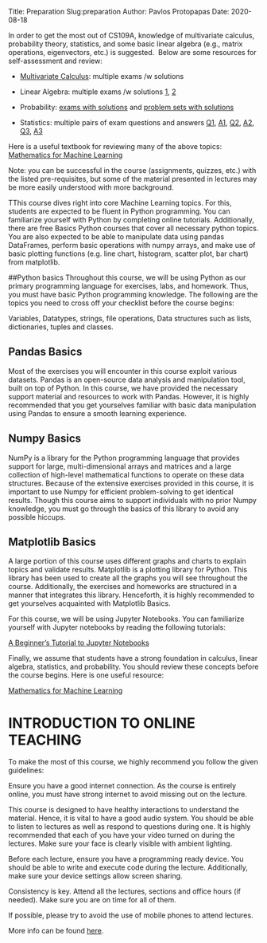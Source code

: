 Title: Preparation 
Slug:preparation
Author: Pavlos Protopapas
Date: 2020-08-18

In order to get the most out of CS109A, knowledge of multivariate calculus, probability theory, statistics, and some basic linear algebra (e.g., matrix operations, eigenvectors, etc.) is suggested.  Below are some resources for self-assessment and review:

- [Multivariate Calculus](https://ocw.mit.edu/courses/mathematics/18-02-multivariable-calculus-fall-2007/exams/): multiple exams /w solutions

- Linear Algebra: multiple exams /w solutions [1](https://ocw.mit.edu/courses/mathematics/18-06-linear-algebra-spring-2010/exams/), [2](http://abacus.bates.edu/~etowne/205exams.htm)

- Probability: [exams with solutions](https://ocw.mit.edu/courses/electrical-engineering-and-computer-science/6-041-probabilistic-systems-analysis-and-applied-probability-fall-2010/exams/) and [problem sets with solutions](https://ocw.mit.edu/courses/electrical-engineering-and-computer-science/6-041-probabilistic-systems-analysis-and-applied-probability-fall-2010/exams/)

- Statistics: multiple pairs of exam questions and answers [Q1](http://www.u.arizona.edu/~kuchi/Courses/MAT167/Files/EXQ_EX.3.2009.Spring.pdf), [A1](http://www.u.arizona.edu/~kuchi/Courses/MAT167/Files/EXS_EX.3.2009.Spring.pdf), [Q2](http://www.u.arizona.edu/~kuchi/Courses/MAT167/Files/EXQ_EX.3.2008.Fall.pdf), [A2](http://www.u.arizona.edu/~kuchi/Courses/MAT167/Files/EXS_EX.3.2008.Fall.pdf), [Q3](http://www.utsc.utoronto.ca/~butler/b22/f2011-q.pdf), [A3](http://www.utsc.utoronto.ca/~butler/b22/f2011.pdf)

Here is a useful textbook for reviewing many of the above topics: [Mathematics for Machine Learning](https://mml-book.github.io/) 

Note: you can be successful in the course (assignments, quizzes, etc.) with the listed pre-requisites, but some of the material presented in lectures may be more easily understood with more background.


TThis course dives right into core Machine Learning topics. For this, students are expected to be fluent in Python programming. You can familiarize yourself with Python by completing online tutorials. Additionally, there are free Basics Python courses that cover all necessary python topics. You are also expected to be able to manipulate data using pandas DataFrames, perform basic operations with numpy arrays, and make use of basic plotting functions (e.g. line chart, histogram, scatter plot, bar chart) from matplotlib.



##Python basics 
 Throughout this course, we will be using Python as our primary programming language for exercises, labs, and homework. Thus, you must have basic Python programming knowledge. The following are the topics you need to cross off your checklist before the course begins:

Variables, Datatypes, strings, file operations, Data structures such as lists, dictionaries, tuples and classes.


## Pandas Basics 
 Most of the exercises you will encounter in this course exploit various datasets. Pandas is an open-source data analysis and manipulation tool, built on top of Python. In this course, we have provided the necessary support material and resources to work with Pandas. However, it is highly recommended that you get yourselves familiar with basic data manipulation using Pandas to ensure a smooth learning experience.



## Numpy Basics 
NumPy is a library for the Python programming language that provides support for large, multi-dimensional arrays and matrices and a large collection of high-level mathematical functions to operate on these data structures. Because of the extensive exercises provided in this course, it is important to use Numpy for efficient problem-solving to get identical results. Though this course aims to support individuals with no prior Numpy knowledge, you must go through the basics of this library to avoid any possible hiccups.



## Matplotlib Basics 
 A large portion of this course uses different graphs and charts to explain topics and validate results. Matplotlib is a plotting library for Python. This library has been used to create all the graphs you will see throughout the course. Additionally, the exercises and homeworks are structured in a manner that integrates this library. Henceforth, it is highly recommended to get yourselves acquainted with Matplotlib Basics.


For this course, we will be using Jupyter Notebooks. You can familiarize yourself with Jupyter notebooks by reading the following tutorials: 

[A Beginner’s Tutorial to Jupyter Notebooks](https://towardsdatascience.com/a-beginners-tutorial-to-jupyter-notebooks-1b2f8705888a)

Finally, we assume that students have a strong foundation in calculus, linear algebra, statistics, and probability. You should review these concepts before the course begins. Here is one useful resource:

[Mathematics for Machine Learning](https://mml-book.github.io/)
       


# INTRODUCTION TO ONLINE TEACHING

To make the most of this course, we highly recommend you follow the given guidelines:

Ensure you have a good internet connection. As the course is entirely online, you must have strong internet to avoid missing out on the lecture.

This course is designed to have healthy interactions to understand the material. Hence, it is vital to have a good audio system. You should be able to listen to lectures as well as respond to questions during one.
It is highly recommended that each of you have your video turned on during the lectures. Make sure your face is clearly visible with ambient lighting. 

Before each lecture, ensure you have a programming ready device. You should be able to write and execute code during the lecture. Additionally, make sure your device settings allow screen sharing.

Consistency is key. Attend all the lectures, sections and office hours (if needed). Make sure you are on time for all of them.

If possible, please try to avoid the use of mobile phones to attend lectures.


More info can be found [here](https://canvas.harvard.edu/courses/12626).

